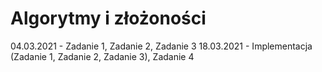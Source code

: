 # Algorytmy i złożoności

04.03.2021 - Zadanie 1, Zadanie 2, Zadanie 3
18.03.2021 - Implementacja (Zadanie 1, Zadanie 2, Zadanie 3), Zadanie 4
